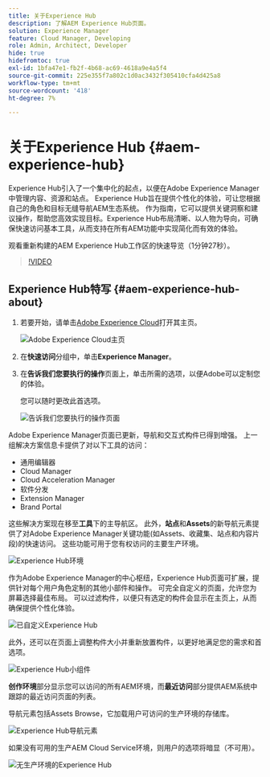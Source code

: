 ```yaml
---
title: 关于Experience Hub
description: 了解AEM Experience Hub页面。
solution: Experience Manager
feature: Cloud Manager, Developing
role: Admin, Architect, Developer
hide: true
hidefromtoc: true
exl-id: 1bfa47e1-fb2f-4b68-ac69-4618a9e4a5f4
source-git-commit: 225e355f7a802c1d0ac3432f305410cfa4d425a8
workflow-type: tm+mt
source-wordcount: '418'
ht-degree: 7%

---
```


# 关于Experience Hub {#aem-experience-hub}

Experience Hub引入了一个集中化的起点，以便在Adobe Experience Manager中管理内容、资源和站点。 Experience Hub旨在提供个性化的体验，可让您根据自己的角色和目标无缝导航AEM生态系统。 作为指南，它可以提供关键洞察和建议操作，帮助您高效实现目标。Experience Hub布局清晰、以人物为导向，可确保快速访问基本工具，从而支持在所有AEM功能中实现简化而有效的体验。

观看重新构建的AEM Experience Hub工作区的快速导览（1分钟27秒）。

>[!VIDEO](https://video.tv.adobe.com/v/3463277?quality=12&learn=on&captions=chi_hans)

<!--
Available to early adopters, Experience Hub offers an optimized experience focused on improving workflows, prioritizing goals, and delivering results. Opting in lets you influence Experience Hub's development by providing feedback that helps shape its future and enhances its value for the entire AEM community. -->

## Experience Hub特写 {#aem-experience-hub-about}

1. 若要开始，请单击[Adobe Experience Cloud](https://experience.adobe.com/#/@foundationinternal/home)打开其主页。

   ![Adobe Experience Cloud主页](/help/implementing/cloud-manager/assets/experience-cloud-experiencemanager.png)

1. 在&#x200B;**快速访问**&#x200B;分组中，单击&#x200B;**Experience Manager**。
1. 在&#x200B;**告诉我们您要执行的操作**&#x200B;页面上，单击所需的选项，以便Adobe可以定制您的体验。

   您可以随时更改此首选项。

   ![告诉我们您要执行的操作页面](/help/implementing/cloud-manager/assets/experience-cloud-tellus.png)

Adobe Experience Manager页面已更新，导航和交互式构件已得到增强。 上一组解决方案信息卡提供了对以下工具的访问：

* 通用编辑器
* Cloud Manager
* Cloud Acceleration Manager
* 软件分发
* Extension Manager
* Brand Portal

这些解决方案现在移至&#x200B;**工具**&#x200B;下的主导航区。 此外，**站点**&#x200B;和&#x200B;**Assets**&#x200B;的新导航元素提供了对Adobe Experience Manager关键功能(如Assets、收藏集、站点和内容片段)的快速访问。 这些功能可用于您有权访问的主要生产环境。

![Experience Hub环境](/help/implementing/cloud-manager/assets/experience-hub-author-environments.png)

作为Adobe Experience Manager的中心枢纽，Experience Hub页面可扩展，提供针对每个用户角色定制的其他小部件和操作。 可完全自定义的页面，允许您为屏幕选择最佳布局。 可以过滤构件，以便只有选定的构件会显示在主页上，从而确保提供个性化体验。

![已自定义Experience Hub](/help/implementing/cloud-manager/assets/experience-hub-custom.png)

此外，还可以在页面上调整构件大小并重新放置构件，以更好地满足您的需求和首选项。

![Experience Hub小组件](/help/implementing/cloud-manager/assets/experience-hub-widgets.png)

**创作环境**&#x200B;部分显示您可以访问的所有AEM环境，而&#x200B;**最近访问**&#x200B;部分提供AEM系统中跟踪的最近访问页面的列表。

导航元素包括Assets Browse，它加载用户可访问的生产环境的存储库。

![Experience Hub导航元素](/help/implementing/cloud-manager/assets/experience-hub-navigation.png)

如果没有可用的生产AEM Cloud Service环境，则用户的选项将暗显（不可用）。

![无生产环境的Experience Hub](/help/implementing/cloud-manager/assets/experience-hub-no-prod-environs.png)



